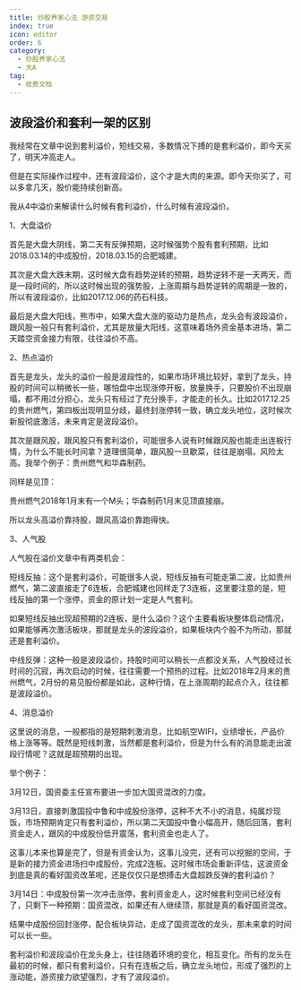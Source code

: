 ```yaml
---
title: 炒股养家心法 游资交易
index: true
icon: editor
order: 6
category:
  - 炒股养家心法
  - 大A
tag:
  - 收费文档
---
```


## 波段溢价和套利一架的区别  

我经常在文章中说到套利溢价，短线交易，多数情况下搏的是套利溢价，即今天买了，明天冲高走人。  

但是在实际操作过程中，还有波段溢价，这个才是大肉的来源。即今天你买了，可以多拿几天，股价能持续创新高。  

我从4中溢价来解读什么时候有套利溢价，什么时候有波段溢价。  

1、大盘溢价  

首先是大盘大阴线，第二天有反弹预期，这时候强势个股有套利预期，比如2018.03.14的中成股份，2018.03.15的合肥城建。  

其次是大盘大跌末期，这时候大盘有趋势逆转的预期，趋势逆转不是一天两天，而是一段时间的，所以这时候出现的强势股，上涨周期与趋势逆转的周期是一致的，所以有波段溢价，比如2017.12.06的药石科技。  

最后是大盘大阳线，熊市中，如果大盘大涨的驱动力是热点，龙头会有波段溢价，跟风股一般只有套利溢价，尤其是放量大阳线，这意味着场外资金基本进场，第二天踏空资金接力有限，往往溢价不高。  

2、热点溢价  

首先是龙头，龙头的溢价一般是波段性的，如果市场环境比较好，拿到了龙头，持股的时间可以稍微长一些，哪怕盘中出现涨停开板，放量换手，只要股价不出现崩塌，都不用过分担心，龙头只有经过了充分换手，才能走的长久。比如2017.12.25的贵州燃气，第四板出现明显分歧，最终封涨停转一致，确立龙头地位，这时候次新股彻底激活，未来肯定是波段溢价。  

其次是跟风股，跟风股只有套利溢价，可能很多人说有时候跟风股也能走出连板行情，为什么不能长时间拿？道理很简单，跟风股一旦歇菜，往往是崩塌，风险太高。我举个例子：贵州燃气和华森制药。  

同样是见顶：  

贵州燃气2018年1月末有一个M头；华森制药1月末见顶直接崩。  

所以龙头高溢价靠持股，跟风高溢价靠跑得快。  

3、人气股  

人气股在溢价文章中有两类机会：  

短线反抽：这个是套利溢价，可能很多人说，短线反抽有可能走第二波，比如贵州燃气，第二波直接走了6连板，合肥城建也同样走了3连板，这里要注意的是，短线反抽的第一个涨停，资金的原计划一定是人气套利。  

如果短线反抽出现超预期的2连板，是什么溢价？这个主要看板块整体启动情况，如果能够再次激活板块，那就是龙头的波段溢价，如果板块内个股不为所动，那就还是套利溢价。  

中线反弹：这种一般是波段溢价，持股时间可以稍长一点都没关系，人气股经过长时间的沉寂，再次启动的时候，往往需要一个预热的过程。比如2018年2月末的贵州燃气，2月份的易见股份都是如此，这种行情，在上涨周期的起点介入，往往都是波段溢价。  

4、消息溢价  

这里说的消息，一般都指的是短期刺激消息，比如航空WIFI，业绩增长，产品价格上涨等等。既然是短线刺激，当然都是套利溢价，但是为什么有的消息能走出波段行情呢？这就是超预期的出现。  

举个例子：  

3月12日，国资委主任宣布要进一步加大国资混改的力度。  

3月13日，直接刺激国投中鲁和中成股份涨停，这种不大不小的消息，纯属炒现饭，市场预期肯定只有套利溢价，所以第二天国投中鲁小幅高开，随后回落，套利资金走人，跟风的中成股份低开震荡，套利资金也走人了。  

这事儿本来也算是完了，但是有资金认为，这事儿没完，还有可以挖掘的空间，于是新的接力资金进场扫中成股份，完成2连板。这时候市场会重新评估，这波资金到底是真的看好国资改革呢，还是仅仅只是想搏击大盘超跌反弹的套利溢价？  

3月14日：中成股份第一次冲击涨停，套利资金走人，这时候套利空间已经没有了，只剩下一种预期：国资混改，如果还有人继续顶，那就是真的看好国资混改。  

结果中成股份回封涨停，配合板块异动，走成了国资混改的龙头，那未来拿的时间可以长一些。  

套利溢价和波段溢价在龙头身上，往往随着环境的变化，相互变化。所有的龙头在最初的时候，都只有套利溢价，只有在连板之后，确立龙头地位，形成了强烈的上涨动能，游资接力欲望强烈，才有了波段溢价。  

